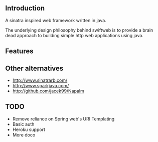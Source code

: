 Introduction
------------
A sinatra inspired web framework written in java.

The underlying design philosophy behind swiftweb is to provide a brain dead approach to building simple http web applications using java.


Features
-------------------



Other alternatives
------------------
- http://www.sinatrarb.com/
- http://www.sparkjava.com/
- http://github.com/jacek99/Napalm

TODO
----------------

- Remove reliance on Spring web's URI Templating
- Basic auth
- Heroku support
- More doco